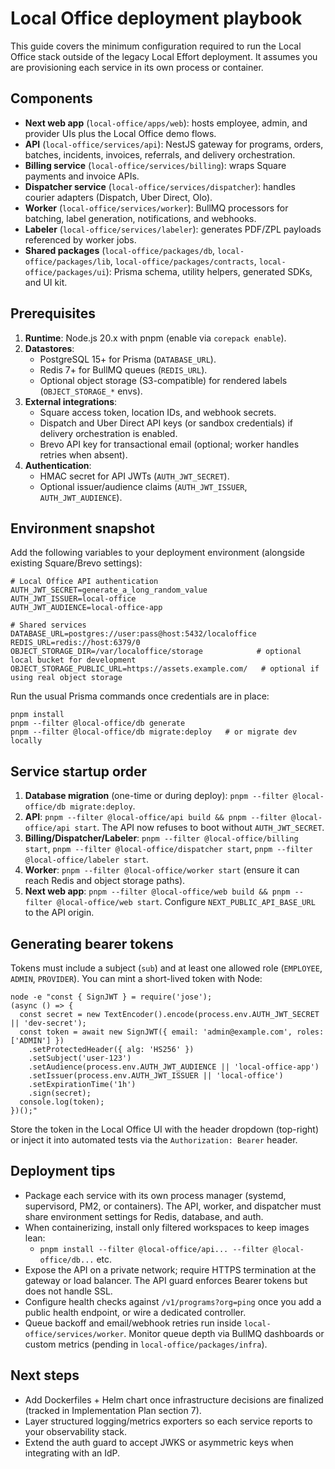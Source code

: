 ﻿# Local Office deployment playbook

This guide covers the minimum configuration required to run the Local Office stack outside of the legacy Local Effort deployment. It assumes you are provisioning each service in its own process or container.

## Components
- **Next web app** (`local-office/apps/web`): hosts employee, admin, and provider UIs plus the Local Office demo flows.
- **API** (`local-office/services/api`): NestJS gateway for programs, orders, batches, incidents, invoices, referrals, and delivery orchestration.
- **Billing service** (`local-office/services/billing`): wraps Square payments and invoice APIs.
- **Dispatcher service** (`local-office/services/dispatcher`): handles courier adapters (Dispatch, Uber Direct, Olo).
- **Worker** (`local-office/services/worker`): BullMQ processors for batching, label generation, notifications, and webhooks.
- **Labeler** (`local-office/services/labeler`): generates PDF/ZPL payloads referenced by worker jobs.
- **Shared packages** (`local-office/packages/db`, `local-office/packages/lib`, `local-office/packages/contracts`, `local-office/packages/ui`): Prisma schema, utility helpers, generated SDKs, and UI kit.

## Prerequisites
1. **Runtime**: Node.js 20.x with pnpm (enable via `corepack enable`).
2. **Datastores**:
   - PostgreSQL 15+ for Prisma (`DATABASE_URL`).
   - Redis 7+ for BullMQ queues (`REDIS_URL`).
   - Optional object storage (S3-compatible) for rendered labels (`OBJECT_STORAGE_*` envs).
3. **External integrations**:
   - Square access token, location IDs, and webhook secrets.
   - Dispatch and Uber Direct API keys (or sandbox credentials) if delivery orchestration is enabled.
   - Brevo API key for transactional email (optional; worker handles retries when absent).
4. **Authentication**:
   - HMAC secret for API JWTs (`AUTH_JWT_SECRET`).
   - Optional issuer/audience claims (`AUTH_JWT_ISSUER`, `AUTH_JWT_AUDIENCE`).

## Environment snapshot
Add the following variables to your deployment environment (alongside existing Square/Brevo settings):

```
# Local Office API authentication
AUTH_JWT_SECRET=generate_a_long_random_value
AUTH_JWT_ISSUER=local-office
AUTH_JWT_AUDIENCE=local-office-app

# Shared services
DATABASE_URL=postgres://user:pass@host:5432/localoffice
REDIS_URL=redis://host:6379/0
OBJECT_STORAGE_DIR=/var/localoffice/storage            # optional local bucket for development
OBJECT_STORAGE_PUBLIC_URL=https://assets.example.com/   # optional if using real object storage
```

Run the usual Prisma commands once credentials are in place:

```
pnpm install
pnpm --filter @local-office/db generate
pnpm --filter @local-office/db migrate:deploy   # or migrate dev locally
```

## Service startup order
1. **Database migration** (one-time or during deploy): `pnpm --filter @local-office/db migrate:deploy`.
2. **API**: `pnpm --filter @local-office/api build && pnpm --filter @local-office/api start`. The API now refuses to boot without `AUTH_JWT_SECRET`.
3. **Billing/Dispatcher/Labeler**: `pnpm --filter @local-office/billing start`, `pnpm --filter @local-office/dispatcher start`, `pnpm --filter @local-office/labeler start`.
4. **Worker**: `pnpm --filter @local-office/worker start` (ensure it can reach Redis and object storage paths).
5. **Next web app**: `pnpm --filter @local-office/web build && pnpm --filter @local-office/web start`. Configure `NEXT_PUBLIC_API_BASE_URL` to the API origin.

## Generating bearer tokens
Tokens must include a subject (`sub`) and at least one allowed role (`EMPLOYEE`, `ADMIN`, `PROVIDER`). You can mint a short-lived token with Node:

```
node -e "const { SignJWT } = require('jose');
(async () => {
  const secret = new TextEncoder().encode(process.env.AUTH_JWT_SECRET || 'dev-secret');
  const token = await new SignJWT({ email: 'admin@example.com', roles: ['ADMIN'] })
    .setProtectedHeader({ alg: 'HS256' })
    .setSubject('user-123')
    .setAudience(process.env.AUTH_JWT_AUDIENCE || 'local-office-app')
    .setIssuer(process.env.AUTH_JWT_ISSUER || 'local-office')
    .setExpirationTime('1h')
    .sign(secret);
  console.log(token);
})();"
```

Store the token in the Local Office UI with the header dropdown (top-right) or inject it into automated tests via the `Authorization: Bearer` header.

## Deployment tips
- Package each service with its own process manager (systemd, supervisord, PM2, or containers). The API, worker, and dispatcher must share environment settings for Redis, database, and auth.
- When containerizing, install only filtered workspaces to keep images lean:
  - `pnpm install --filter @local-office/api... --filter @local-office/db...` etc.
- Expose the API on a private network; require HTTPS termination at the gateway or load balancer. The API guard enforces Bearer tokens but does not handle SSL.
- Configure health checks against `/v1/programs?org=ping` once you add a public health endpoint, or wire a dedicated controller.
- Queue backoff and email/webhook retries run inside `local-office/services/worker`. Monitor queue depth via BullMQ dashboards or custom metrics (pending in `local-office/packages/infra`).

## Next steps
- Add Dockerfiles + Helm chart once infrastructure decisions are finalized (tracked in Implementation Plan section 7).
- Layer structured logging/metrics exporters so each service reports to your observability stack.
- Extend the auth guard to accept JWKS or asymmetric keys when integrating with an IdP.

